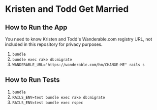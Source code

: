 # Kristen and Todd Get Married

## How to Run the App

You need to know Kristen and Todd's Wanderable.com registry URL, not included
in this repository for privacy purposes.

1. `bundle`
1. `bundle exec rake db:migrate`
1. `WANDERABLE_URL="https://wanderable.com/hm/CHANGE-ME" rails s`

## How to Run Tests

1. `bundle`
1. `RAILS_ENV=test bundle exec rake db:migrate`
1. `RAILS_ENV=test bundle exec rspec`

